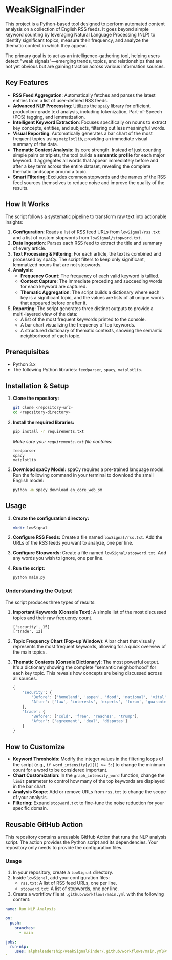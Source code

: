 # WeakSignalFinder

This project is a Python-based tool designed to perform automated content analysis on a collection of English RSS feeds. It goes beyond simple keyword counting by leveraging Natural Language Processing (NLP) to identify significant topics, measure their frequency, and analyze the thematic context in which they appear.

The primary goal is to act as an intelligence-gathering tool, helping users detect "weak signals"—emerging trends, topics, and relationships that are not yet obvious but are gaining traction across various information sources.

## Key Features

-   **RSS Feed Aggregation**: Automatically fetches and parses the latest entries from a list of user-defined RSS feeds.
-   **Advanced NLP Processing**: Utilizes the `spaCy` library for efficient, production-grade text analysis, including tokenization, Part-of-Speech (POS) tagging, and lemmatization.
-   **Intelligent Keyword Extraction**: Focuses specifically on nouns to extract key concepts, entities, and subjects, filtering out less meaningful words.
-   **Visual Reporting**: Automatically generates a bar chart of the most frequent topics using `matplotlib`, providing an immediate visual summary of the data.
-   **Thematic Context Analysis**: Its core strength. Instead of just counting simple pairs or triplets, the tool builds a **semantic profile** for each major keyword. It aggregates all words that appear immediately before and after a key term across the entire dataset, revealing the complete thematic landscape around a topic.
-   **Smart Filtering**: Excludes common stopwords and the names of the RSS feed sources themselves to reduce noise and improve the quality of the results.

## How It Works

The script follows a systematic pipeline to transform raw text into actionable insights:

1.  **Configuration**: Reads a list of RSS feed URLs from `lowSignal/rss.txt` and a list of custom stopwords from `lowSignal/stopword.txt`.
2.  **Data Ingestion**: Parses each RSS feed to extract the title and summary of every article.
3.  **Text Processing & Filtering**: For each article, the text is combined and processed by spaCy. The script filters to keep only significant, lemmatized nouns that are not stopwords.
4.  **Analysis**:
    -   **Frequency Count**: The frequency of each valid keyword is tallied.
    -   **Context Capture**: The immediate preceding and succeeding words for each keyword are captured.
    -   **Thematic Aggregation**: The script builds a dictionary where each key is a significant topic, and the values are lists of all unique words that appeared before or after it.
5.  **Reporting**: The script generates three distinct outputs to provide a multi-layered view of the data:
    -   A list of the most frequent keywords printed to the console.
    -   A bar chart visualizing the frequency of top keywords.
    -   A structured dictionary of thematic contexts, showing the semantic neighborhood of each topic.

## Prerequisites

-   Python 3.x
-   The following Python libraries: `feedparser`, `spacy`, `matplotlib`.

## Installation & Setup

1.  **Clone the repository:**
    ```bash
    git clone <repository-url>
    cd <repository-directory>
    ```

2.  **Install the required libraries:**
    ```bash
    pip install -r requirements.txt
    ```
    *Make sure your `requirements.txt` file contains:*
    ```
    feedparser
    spacy
    matplotlib
    ```

3.  **Download spaCy Model:**
    spaCy requires a pre-trained language model. Run the following command in your terminal to download the small English model:
    ```bash
    python -m spacy download en_core_web_sm
    ```

## Usage

1.  **Create the configuration directory:**
    ```bash
    mkdir lowSignal
    ```

2.  **Configure RSS Feeds:**
    Create a file named `lowSignal/rss.txt`. Add the URLs of the RSS feeds you want to analyze, one per line.

3.  **Configure Stopwords:**
    Create a file named `lowSignal/stopword.txt`. Add any words you wish to ignore, one per line.

4.  **Run the script:**
    ```bash
    python main.py
    ```

### Understanding the Output

The script produces three types of results:

1.  **Important Keywords (Console Text)**: A simple list of the most discussed topics and their raw frequency count.
    ```
    ['security', 15]
    ['trade', 12]
    ```

2.  **Topic Frequency Chart (Pop-up Window)**: A bar chart that visually represents the most frequent keywords, allowing for a quick overview of the main topics.

3.  **Thematic Contexts (Console Dictionary)**: The most powerful output. It's a dictionary showing the complete "semantic neighborhood" for each key topic. This reveals how concepts are being discussed across all sources.
    ```python
    {
        'security': {
            'Before': ['homeland', 'aspen', 'food', 'national', 'vital'],
            'After': ['law', 'interests', 'experts', 'forum', 'guarantees']
        },
        'trade': {
            'Before': ['cold', 'free', 'reaches', 'trump'],
            'After': ['agreement', 'deal', 'disputes']
        }
    }
    ```

## How to Customize

-   **Keyword Thresholds**: Modify the integer values in the filtering loops of the script (e.g., `if word_intensity[y][1] >= 5:`) to change the minimum count for a word to be considered important.
-   **Chart Customization**: In the `graph_intensity_word` function, change the `limit` parameter to control how many of the top keywords are displayed in the bar chart.
-   **Analysis Scope**: Add or remove URLs from `rss.txt` to change the scope of your analysis.
-   **Filtering**: Expand `stopword.txt` to fine-tune the noise reduction for your specific domain.

## Reusable GitHub Action

This repository contains a reusable GitHub Action that runs the NLP analysis script. The action provides the Python script and its dependencies. Your repository only needs to provide the configuration files.

### Usage

1.  In your repository, create a `lowSignal` directory.
2.  Inside `lowSignal`, add your configuration files:
    *   `rss.txt`: A list of RSS feed URLs, one per line.
    *   `stopword.txt`: A list of stopwords, one per line.
3.  Create a workflow file at `.github/workflows/main.yml` with the following content:

```yaml
name: Run NLP Analysis

on:
  push:
    branches:
      - main

jobs:
  run-nlp:
    uses: alphaleadership/WeakSignalFinder/.github/workflows/main.yml@main
`
